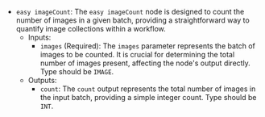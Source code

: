 - `easy imageCount`: The `easy imageCount` node is designed to count the number of images in a given batch, providing a straightforward way to quantify image collections within a workflow.
    - Inputs:
        - `images` (Required): The `images` parameter represents the batch of images to be counted. It is crucial for determining the total number of images present, affecting the node's output directly. Type should be `IMAGE`.
    - Outputs:
        - `count`: The `count` output represents the total number of images in the input batch, providing a simple integer count. Type should be `INT`.

